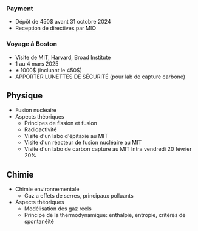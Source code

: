 ### Payment
- Dépôt de 450$ avant 31 octobre 2024
- Reception de directives par MIO
### Voyage à Boston
- Visite de MIT, Harvard, Broad Institute
- 1 au 4 mars 2025
- ± 1000$ (incluant le 450$)
- APPORTER LUNETTES DE SÉCURITÉ (pour lab de capture carbone)
## Physique
- Fusion nucléaire
- Aspects théoriques
	- Principes de fission et fusion
	- Radioactivité
	- Visite d'un labo d'épitaxie au MIT
	- Visite d'un réacteur de fusion nucléaire au MIT
	- Visite d'un labo de carbon capture au MIT
Intra vendredi 20 février 20%
## Chimie
- Chimie environnementale
	- Gaz a effets de serres, principaux polluants
- Aspects théoriques
	- Modélisation des gaz reels
	- Principe de la thermodynamique: enthalpie, entropie, critères de spontanéité

